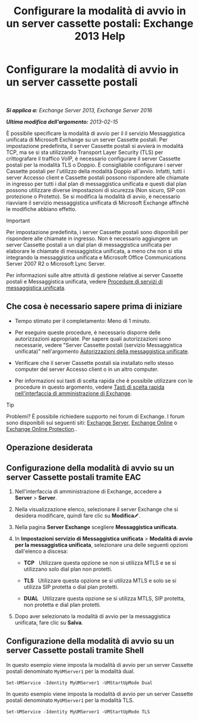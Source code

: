 ﻿---
title: 'Configurare la modalità di avvio in un server cassette postali: Exchange 2013 Help'
TOCTitle: Configurare la modalità di avvio in un server cassette postali
ms:assetid: 4457d6a0-52bd-4269-8cb5-d34d7fe9bfc3
ms:mtpsurl: https://technet.microsoft.com/it-it/library/Ee423544(v=EXCHG.150)
ms:contentKeyID: 50555578
ms.date: 05/22/2018
mtps_version: v=EXCHG.150
ms.translationtype: MT
---

# Configurare la modalità di avvio in un server cassette postali

 

_**Si applica a:** Exchange Server 2013, Exchange Server 2016_

_**Ultima modifica dell'argomento:** 2013-02-15_

È possibile specificare la modalità di avvio per il il servizio Messaggistica unificata di Microsoft Exchange su un server Cassette postali. Per impostazione predefinita, il server Cassette postali si avvierà in modalità TCP, ma se si sta utilizzando Transport Layer Security (TLS) per crittografare il traffico VoIP, è necessario configurare il server Cassette postali per la modalità TLS o Doppio. È consigliabile configurare i server Cassette postali per l'utilizzo della modalità Doppio all'avvio. Infatti, tutti i server Accesso client e Cassette postali possono rispondere alle chiamate in ingresso per tutti i dial plan di messaggistica unificata e questi dial plan possono utilizzare diverse impostazioni di sicurezza (Non sicuro, SIP con protezione o Protetto). Se si modifica la modalità di avvio, è necessario riavviare il servizio messaggistica unificata di Microsoft Exchange affinchè le modifiche abbiano effetto.


> [!IMPORTANT]
> Per impostazione predefinita, i server Cassette postali sono disponibili per rispondere alle chiamate in ingresso. Non è necessario aggiungere un server Cassette postali a un dial plan di messaggistica unificata per elaborare le chiamate di messaggistica unificata, a meno che non si stia integrando la messaggistica unificata e Microsoft Office Communications Server 2007 R2 o Microsoft Lync Server.



Per informazioni sulle altre attività di gestione relative ai server Cassette postali e Messaggistica unificata, vedere [Procedure di servizi di messaggistica unificata](um-services-procedures-exchange-2013-help.md).

## Che cosa è necessario sapere prima di iniziare

  - Tempo stimato per il completamento: Meno di 1 minuto.

  - Per eseguire queste procedure, è necessario disporre delle autorizzazioni appropriate. Per sapere quali autorizzazioni sono necessarie, vedere "Server Cassette postali (servizio Messaggistica unificata)" nell'argomento [Autorizzazioni della messaggistica unificate](unified-messaging-permissions-exchange-2013-help.md).

  - Verificare che il server Cassette postali sia installato nello stesso computer del server Accesso client o in un altro computer.

  - Per informazioni sui tasti di scelta rapida che è possibile utilizzare con le procedure in questo argomento, vedere [Tasti di scelta rapida nell'interfaccia di amministrazione di Exchange](keyboard-shortcuts-in-the-exchange-admin-center-exchange-online-protection-help.md).


> [!TIP]
> Problemi? È possibile richiedere supporto nei forum di Exchange. I forum sono disponibili sui seguenti siti: <A href="https://go.microsoft.com/fwlink/p/?linkid=60612">Exchange Server</A>, <A href="https://go.microsoft.com/fwlink/p/?linkid=267542">Exchange Online</A> o <A href="https://go.microsoft.com/fwlink/p/?linkid=285351">Exchange Online Protection</A>..



## Operazione desiderata

## Configurazione della modalità di avvio su un server Cassette postali tramite EAC

1.  Nell'interfaccia di amministrazione di Exchange, accedere a **Server** \> **Server**.

2.  Nella visualizzazione elenco, selezionare il server Exchange che si desidera modificare, quindi fare clic su **Modifica**![Icona Modifica](images/JJ218640.6f53ccb2-1f13-4c02-bea0-30690e6ea71d(EXCHG.150).gif "Icona Modifica").

3.  Nella pagina **Server Exchange** scegliere **Messaggistica unificata**.

4.  In **Impostazioni servizio di Messaggistica unificata** \> **Modalità di avvio per la messaggistica unificata**, selezionare una delle seguenti opzioni dall'elenco a discesa:
    
      - **TCP**   Utilizzare questa opzione se non si utilizza MTLS e se si utilizzano solo dial plan non protetti.
    
      - **TLS**   Utilizzare questa opzione se si utilizza MTLS e solo se si utilizza SIP protetta o dial plan protetti.
    
      - **DUAL**   Utilizzare questa opzione se si utilizza MTLS, SIP protetta, non protetta e dial plan protetti.

5.  Dopo aver selezionato la modalità di avvio per la messaggistica unificata, fare clic su **Salva**.

## Configurazione della modalità di avvio su un server Cassette postali tramite Shell

In questo esempio viene imposta la modalità di avvio per un server Cassette postali denominato `MyUMServer1` per la modalità dual.

    Set-UMService -Identity MyUMServer1 -UMStartUpMode Dual

In questo esempio viene imposta la modalità di avvio per un server Cassette postali denominato `MyUMServer1` per la modalità TLS.

    Set-UMService -Identity MyUMServer1 -UMStartUpMode TLS


